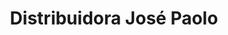 ---
title: "Distribuidora José Paolo"
url: /liberia/distribuidora-jose-paolo-avenida-25-de-julio/
shop: Allgemein
---